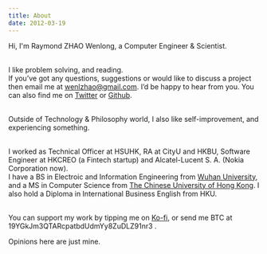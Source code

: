 ```yaml
---
title: About
date: 2012-03-19
---
```


Hi, I'm Raymond ZHAO Wenlong, a Computer Engineer & Scientist.   
<br>     

I like problem solving, and reading.  
If you’ve got any questions, suggestions or would like to discuss a project then email me at wenlzhao@gmail.com. I’d be happy to hear from you. You can also find me on [Twitter](https://twitter.com/_muyun) or [Github](https://github.com/muyun).
<br> <br> 

Outside of Technology & Philosophy world, I also like self-improvement, and experiencing something. 
<br> <br> 

I worked as Technical Officer at HSUHK, RA at CityU and HKBU, Software Engineer at HKCREO (a Fintech startup) and Alcatel-Lucent S. A. (Nokia Corporation now).   
I have a BS in Electroic and Information Engineering from [Wuhan University](https://www.sciencemag.org/collections/celebrating-125-years-academic-excellence-wuhan-university-1893-2018?fbclid=IwAR0RzFSkpxaI8wk61JDnE7p6SWr7SlKXLyoFHkrg4-iqKGiRyE2gZfaGl8s), and a MS in Computer Science from [The Chinese University of Hong Kong](http://www.cuhk.edu.hk/english/index.html). I also hold a Diploma in International Business English from HKU.   
<br>  

You can support my work by tipping me on [Ko-fi](https://ko-fi.com/raymondzhao), or send me BTC at 19YGkJm3QTARcpatbdUdmYy8ZuDLZ91nr3 .  

Opinions here are just mine. 
